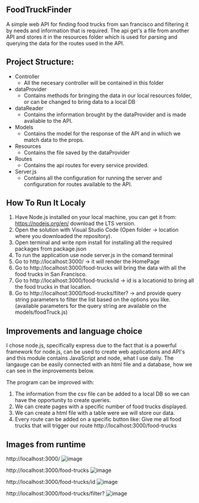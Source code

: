 ## FoodTruckFinder
A simple web API for finding food trucks from san francisco and filtering it by needs and information that is required.
The api get's a file from another API and stores it in the resources folder which is used for parsing and querying the data for the routes used in the API.

## Project Structure:
 * Controller
    * All the necesary controller will be contained in this folder
 * dataProvider
    * Contains methods for bringing the data in our local resources folder, or can be changed to bring data to a local DB
 * dataReader
    * Contains the information brought by the dataProvider and is made avaliable to the API.
 * Models
    * Contains the model for the response of the API and in which we match data to the props.
 * Resources
    * Contains the file saved by the dataProvider
 * Routes
    * Contains the api routes for every service provided.
 * Server.js
    * Contains all the configuration for running the server and configuration for routes available to the API.

## How To Run It Localy
1. Have Node.js installed on your local machine, you can get it from: https://nodejs.org/en/ download the LTS version.
2. Open the solution with Visual Studio Code (Open folder -> location where you downloaded the repository).
3. Open terminal and write npm install for installing all the required packages from package.json
4. To run the application use node server.js in the comand terminal
5. Go to http://localhost:3000/ -> it will render the HomePage
6. Go to http://localhost:3000/food-trucks will bring the data with all the food trucks in San Francisco.
7. Go to http://localhost:3000/food-trucks/id -> id is a locationid to bring all the food trucks in that location.
8. Go to http://localhost:3000/food-trucks/filter? -> and provide query string parameters to filter the list based on the options you like. (available parameters for the query string are available on the models/foodTruck.js)

## Improvements and language choice

I chose node.js, specifically express due to the fact that is a powerful framework for node.js, can be used to create web applications and API's and this module contains JavaScript and node, what I use daily.
The langauge can be easily connected with an html file and a database, how we can see in the improvements below.

The program can be improved with:
1. The information from the csv file can be added to a local DB so we can have the opportunity to create queries.
2. We can create pages with a specific number of food trucks displayed.
3. We can create a html file with a table were we will store our data.
4. Every route can be added on a specific button like: Give me all food trucks that will trigger our route http://localhost:3000/food-trucks


## Images from runtime

http://localhost:3000/ 
![image](https://user-images.githubusercontent.com/102904814/161433125-87d158c5-9e4e-4b92-a3c4-aa56b509c4e0.png)

http://localhost:3000/food-trucks
![image](https://user-images.githubusercontent.com/102904814/161433161-999a1f61-5956-41b2-9195-892186170556.png)

http://localhost:3000/food-trucks/id
![image](https://user-images.githubusercontent.com/102904814/161433192-950f3645-face-46f4-86df-990f596cb6ad.png)

http://localhost:3000/food-trucks/filter?
![image](https://user-images.githubusercontent.com/102904814/161433306-e1d95c0a-8f23-40e7-b7e4-f50ea2e72892.png)

